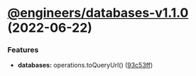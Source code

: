 # [@engineers/databases-v1.1.0](https://github.com/eng-dibo/dibo/compare/@engineers/databases-v1.0.1...@engineers/databases-v1.1.0) (2022-06-22)

### Features

- **databases:** operations.toQueryUrl() ([93c53ff](https://github.com/eng-dibo/dibo/commit/93c53ffa5e89faca571dc300761844b3a0b7afc8))

